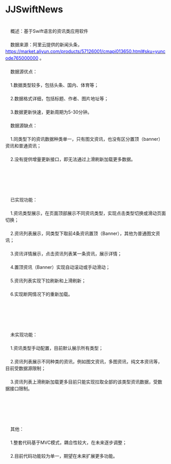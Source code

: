 # JJSwiftNews
<div yne-bulb-block="paragraph" style="white-space: pre-wrap; line-height: 1.5; font-size: 14px;">
	概述：基于Swift语言的资讯类应用软件
</div>
<div yne-bulb-block="paragraph" style="white-space: pre-wrap; line-height: 1.5; font-size: 14px;">
	数据来源：阿里云提供的新闻头条，<a href="https://market.aliyun.com/products/57126001/cmapi013650.html#sku=yuncode765000000"><span style="color: rgb(0, 0, 255);">https://market.aliyun.com/products/57126001/cmapi013650.html#sku=yuncode765000000</span></a> 。
</div>
<div yne-bulb-block="paragraph" style="white-space: pre-wrap; line-height: 1.5; font-size: 14px;">
	数据源优点：
</div>
<div yne-bulb-block="paragraph" style="white-space: pre-wrap; line-height: 1.5; font-size: 14px;">
	1.数据类型较多，包括头条、国内、体育等；
</div>
<div yne-bulb-block="paragraph" style="white-space: pre-wrap; line-height: 1.5; font-size: 14px;">
	2.数据格式详细，包括标题、作者、图片地址等；
</div>
<div yne-bulb-block="paragraph" style="white-space: pre-wrap; line-height: 1.5; font-size: 14px;">
	3.数据更新快速，更新周期为5-30分钟。
</div>
<div yne-bulb-block="paragraph" style="white-space: pre-wrap; line-height: 1.5; font-size: 14px;">
	数据源缺点：
</div>
<div yne-bulb-block="paragraph" style="white-space: pre-wrap; line-height: 1.5; font-size: 14px;">
	1.同类型下的资讯数据种类单一，只有图文资讯，也没有区分置顶（banner）资讯和普通资讯；
</div>
<div yne-bulb-block="paragraph" style="white-space: pre-wrap; line-height: 1.5; font-size: 14px;">
	2.没有提供增量更新接口，即无法通过上滑刷新加载更多数据。
</div>
<div yne-bulb-block="paragraph" style="white-space: pre-wrap; line-height: 1.5; font-size: 14px;">
	<br />
	
</div>
<div yne-bulb-block="paragraph" style="white-space: pre-wrap; line-height: 1.5; font-size: 14px;">
	已实现功能：
</div>
<div yne-bulb-block="paragraph" style="white-space: pre-wrap; line-height: 1.5; font-size: 14px;">
	1.资讯类型展示，在页面顶部展示不同资讯类型，实现点击类型切换或滑动页面切换；
</div>
<div yne-bulb-block="paragraph" style="white-space: pre-wrap; line-height: 1.5; font-size: 14px;">
	2.资讯列表展示，同类型下取前4条资讯置顶（Banner），其他为普通图文资讯；
</div>
<div yne-bulb-block="paragraph" style="white-space: pre-wrap; line-height: 1.5; font-size: 14px;">
	3.资讯详情展示，点击资讯列表某一条资讯，展示详情；
</div>
<div yne-bulb-block="paragraph" style="white-space: pre-wrap; line-height: 1.5; font-size: 14px;">
	4.置顶资讯（Banner）实现自动滚动或手动滑动；
</div>
<div yne-bulb-block="paragraph" style="white-space: pre-wrap; line-height: 1.5; font-size: 14px;">
	5.资讯列表实现下拉刷新和上滑刷新；
</div>
<div yne-bulb-block="paragraph" style="white-space: pre-wrap; line-height: 1.5; font-size: 14px;">
	6.实现断网情况下的重新加载。
</div>
<div yne-bulb-block="paragraph" style="white-space: pre-wrap; line-height: 1.5; font-size: 14px;">
	<br />
	
</div>
<div yne-bulb-block="paragraph" style="white-space: pre-wrap; line-height: 1.5; font-size: 14px;">
	未实现功能：
</div>
<div yne-bulb-block="paragraph" style="white-space: pre-wrap; line-height: 1.5; font-size: 14px;">
	1.资讯类型手动配置，目前默认展示所有类型；
</div>
<div yne-bulb-block="paragraph" style="white-space: pre-wrap; line-height: 1.5; font-size: 14px;">
	2.资讯列表展示不同种类的资讯，例如图文资讯，多图资讯，纯文本资讯等，目前受数据源限制；
</div>
<div yne-bulb-block="paragraph" style="white-space: pre-wrap; line-height: 1.5; font-size: 14px;">
	3.资讯列表上滑刷新加载更多目前只能实现拉取全部的该类型资讯数据，受数据接口限制。
</div>
<div yne-bulb-block="paragraph" style="white-space: pre-wrap; line-height: 1.5; font-size: 14px;">
	<br />
	
</div>
<div yne-bulb-block="paragraph" style="white-space: pre-wrap; line-height: 1.5; font-size: 14px;">
	其他：
</div>
<div yne-bulb-block="paragraph" style="white-space: pre-wrap; line-height: 1.5; font-size: 14px;">
	1.整套代码基于MVC模式，耦合性较大，在未来逐步调整；
</div>
<div yne-bulb-block="paragraph" style="white-space: pre-wrap; line-height: 1.5; font-size: 14px;">
	2.目前代码功能较为单一，期望在未来扩展更多功能。
</div>
<div yne-bulb-block="paragraph" style="white-space: pre-wrap; line-height: 1.5; font-size: 14px;">
	<br />
	
</div>
